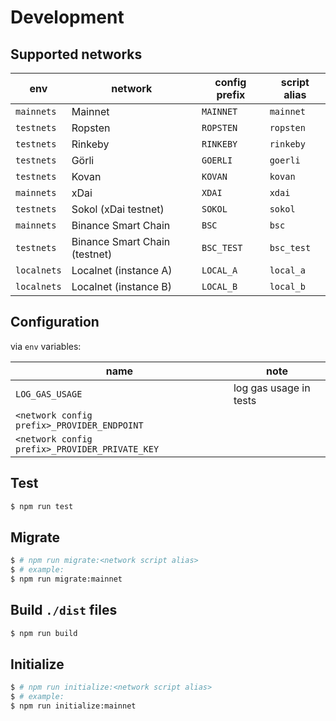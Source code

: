 # Development

## Supported networks

| env | network | config prefix | script alias |
| --- | --- | --- | --- |
| `mainnets` | Mainnet | `MAINNET` | `mainnet` |
| `testnets` | Ropsten | `ROPSTEN` | `ropsten` |
| `testnets` | Rinkeby | `RINKEBY` | `rinkeby` |
| `testnets` | Görli | `GOERLI` | `goerli` |
| `testnets` | Kovan | `KOVAN` | `kovan` |
| `mainnets` | xDai | `XDAI` | `xdai` |
| `testnets` | Sokol (xDai testnet) | `SOKOL` | `sokol` |
| `mainnets` | Binance Smart Chain | `BSC` | `bsc` |
| `testnets` | Binance Smart Chain (testnet) | `BSC_TEST` | `bsc_test` |
| `localnets` | Localnet (instance A) | `LOCAL_A` | `local_a` |
| `localnets` | Localnet (instance B) | `LOCAL_B` | `local_b` |

## Configuration

via `env` variables:

| name | note |
| --- | --- |
| `LOG_GAS_USAGE` | log gas usage in tests |
| `<network config prefix>_PROVIDER_ENDPOINT` | |
| `<network config prefix>_PROVIDER_PRIVATE_KEY` | |

## Test

```bash
$ npm run test
```

## Migrate

```bash
$ # npm run migrate:<network script alias>
$ # example:
$ npm run migrate:mainnet
```

## Build `./dist` files

```bash
$ npm run build
```

## Initialize

```bash
$ # npm run initialize:<network script alias>
$ # example:
$ npm run initialize:mainnet
```
